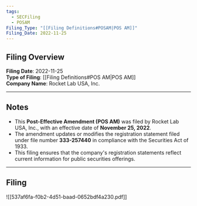 ```yaml
---
tags:
  - SECFiling
  - POSAM
Filing_Type: "[[Filing Definitions#POSAM|POS AM]]"
Filing_Date: 2022-11-25
---
```


## Filing Overview

**Filing Date**: 2022-11-25  
**Type of Filing**: [[Filing Definitions#POS AM|POS AM]]  
**Company Name**: Rocket Lab USA, Inc.  

---

## Notes

- This **Post-Effective Amendment (POS AM)** was filed by Rocket Lab USA, Inc., with an effective date of **November 25, 2022**.
- The amendment updates or modifies the registration statement filed under file number **333-257440** in compliance with the Securities Act of 1933.
- This filing ensures that the company's registration statements reflect current information for public securities offerings.

---

## Filing

![[537af6fa-f0b2-4d51-baad-0652bdf4a230.pdf]]
